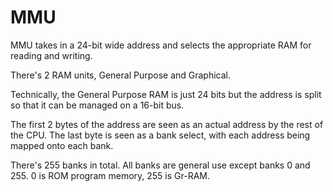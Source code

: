 # MMU
MMU takes in a 24-bit wide address and selects the appropriate RAM for reading and writing.

There's 2 RAM units, General Purpose and Graphical.

Technically, the General Purpose RAM is just 24 bits but the address is split so that it can be managed on a 16-bit bus.

The first 2 bytes of the address are seen as an actual address by the rest of the CPU.
The last byte is seen as a bank select, with each address being mapped onto each bank.

There's 255 banks in total. All banks are general use except banks 0 and 255. 0 is ROM program memory, 255 is Gr-RAM.